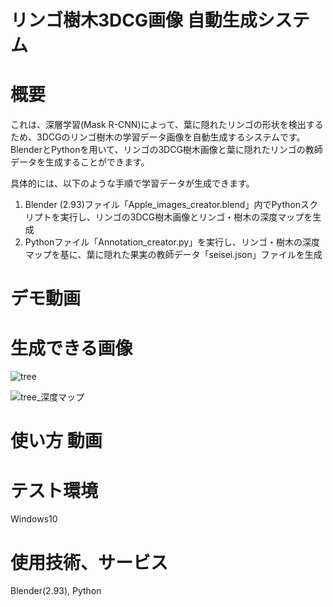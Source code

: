 # リンゴ樹木3DCG画像 自動生成システム
# 概要
これは、深層学習(Mask R-CNN)によって、葉に隠れたリンゴの形状を検出するため、3DCGのリンゴ樹木の学習データ画像を自動生成するシステムです。
BlenderとPythonを用いて、リンゴの3DCG樹木画像と葉に隠れたリンゴの教師データを生成することができます。

具体的には、以下のような手順で学習データが生成できます。
1. Blender (2.93)ファイル「Apple_images_creator.blend」内でPythonスクリプトを実行し、リンゴの3DCG樹木画像とリンゴ・樹木の深度マップを生成
2. Pythonファイル「Annotation_creator.py」を実行し、リンゴ・樹木の深度マップを基に、葉に隠れた果実の教師データ「seisei.json」ファイルを生成

# デモ動画

# 生成できる画像

![tree](https://user-images.githubusercontent.com/98790632/155055961-0a3a2b3a-aefe-4443-8b7a-fe93a46bd81c.png)

![tree_深度マップ](https://user-images.githubusercontent.com/98790632/155056041-fa103e4d-2576-4936-8ab4-d660f88f2ebd.png)


# 使い方 動画

# テスト環境
Windows10

# 使用技術、サービス
Blender(2.93), Python
